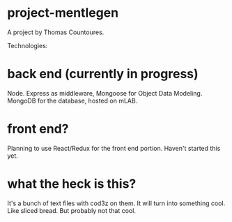 # project-mentlegen

A project by Thomas Countoures. 

Technologies: 

# back end (currently in progress)

Node. Express as middleware, Mongoose for Object Data Modeling. MongoDB for the database, hosted on mLAB.

# front end?

Planning to use React/Redux for the front end portion. Haven't started this yet. 

# what the heck is this?

It's a bunch of text files with cod3z on them. It will turn into something cool. Like sliced bread. But probably not that cool.


